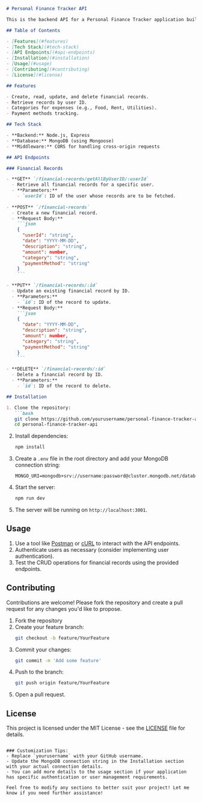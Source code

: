 ```markdown
# Personal Finance Tracker API

This is the backend API for a Personal Finance Tracker application built with **Node.js**, **Express**, and **MongoDB**. The API allows users to manage their financial records, enabling them to track expenses, categorize them, and manage their payment methods.

## Table of Contents

- [Features](#features)
- [Tech Stack](#tech-stack)
- [API Endpoints](#api-endpoints)
- [Installation](#installation)
- [Usage](#usage)
- [Contributing](#contributing)
- [License](#license)

## Features

- Create, read, update, and delete financial records.
- Retrieve records by user ID.
- Categories for expenses (e.g., Food, Rent, Utilities).
- Payment methods tracking.

## Tech Stack

- **Backend:** Node.js, Express
- **Database:** MongoDB (using Mongoose)
- **Middleware:** CORS for handling cross-origin requests

## API Endpoints

### Financial Records

- **GET** `/financial-records/getAllByUserID/:userId`
  - Retrieve all financial records for a specific user.
  - **Parameters:**
    - `userId`: ID of the user whose records are to be fetched.
  
- **POST** `/financial-records`
  - Create a new financial record.
  - **Request Body:**
    ```json
    {
      "userId": "string",
      "date": "YYYY-MM-DD",
      "description": "string",
      "amount": number,
      "category": "string",
      "paymentMethod": "string"
    }
    ```

- **PUT** `/financial-records/:id`
  - Update an existing financial record by ID.
  - **Parameters:**
    - `id`: ID of the record to update.
  - **Request Body:**
    ```json
    {
      "date": "YYYY-MM-DD",
      "description": "string",
      "amount": number,
      "category": "string",
      "paymentMethod": "string"
    }
    ```

- **DELETE** `/financial-records/:id`
  - Delete a financial record by ID.
  - **Parameters:**
    - `id`: ID of the record to delete.

## Installation

1. Clone the repository:
   ```bash
   git clone https://github.com/yourusername/personal-finance-tracker-api.git
   cd personal-finance-tracker-api
   ```

2. Install dependencies:
   ```bash
   npm install
   ```

3. Create a `.env` file in the root directory and add your MongoDB connection string:
   ```
   MONGO_URI=mongodb+srv://username:password@cluster.mongodb.net/databaseName
   ```

4. Start the server:
   ```bash
   npm run dev
   ```

5. The server will be running on `http://localhost:3001`.

## Usage

1. Use a tool like [Postman](https://www.postman.com/) or [cURL](https://curl.se/) to interact with the API endpoints.
2. Authenticate users as necessary (consider implementing user authentication).
3. Test the CRUD operations for financial records using the provided endpoints.

## Contributing

Contributions are welcome! Please fork the repository and create a pull request for any changes you'd like to propose.

1. Fork the repository
2. Create your feature branch:
   ```bash
   git checkout -b feature/YourFeature
   ```
3. Commit your changes:
   ```bash
   git commit -m 'Add some feature'
   ```
4. Push to the branch:
   ```bash
   git push origin feature/YourFeature
   ```
5. Open a pull request.

## License

This project is licensed under the MIT License - see the [LICENSE](LICENSE) file for details.
```

### Customization Tips:
- Replace `yourusername` with your GitHub username.
- Update the MongoDB connection string in the Installation section with your actual connection details.
- You can add more details to the usage section if your application has specific authentication or user management requirements.

Feel free to modify any sections to better suit your project! Let me know if you need further assistance!

